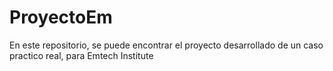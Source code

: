 # ProyectoEm
En este repositorio, se puede encontrar el proyecto desarrollado de un caso practico real, para Emtech Institute
